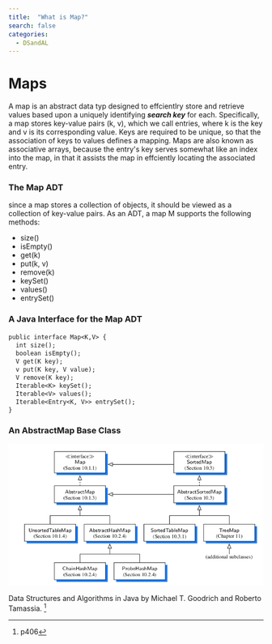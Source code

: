 ```yaml
---
title:  "What is Map?"
search: false
categories: 
  - DSandAL
---
```

# Maps

A map is an abstract data typ designed to effcientlry store and retrieve values based upon a uniquely identifying ***search key*** for each. Specifically, a map stores key-value pairs (k, v), which we call entries, where k is the key and v is its corresponding value. Keys are required to be unique, so that the association of keys to values defines a mapping. 
Maps are also known as associative arrays, because the entry's key serves somewhat like an index into the map, in that it assists the map in effciently locating the associated entry.

### The Map ADT
since  a map stores a collection of objects, it should be viewed as a collection of key-value pairs. As an ADT, a map M supports the following methods:

- size()
- isEmpty()
- get(k)
- put(k, v)
- remove(k)
- keySet()
- values()
- entrySet()


### A Java Interface for the Map ADT

~~~
public interface Map<K,V> {
  int size();
  boolean isEmpty();
  V get(K key);
  v put(K key, V value);
  V remove(K key);
  Iterable<K> keySet();
  Iterable<V> values();
  Iterable<Entry<K, V>> entrySet();
}
~~~

### An AbstractMap Base Class


![Abstract Map](images_4_posts/AbstractMap.png)

Data Structures and Algorithms in Java by Michael T. Goodrich and Roberto Tamassia. [^resource]
[^resource]: p406












